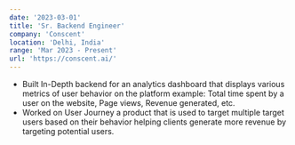 ```yaml
---
date: '2023-03-01'
title: 'Sr. Backend Engineer'
company: 'Conscent'
location: 'Delhi, India'
range: 'Mar 2023 - Present'
url: 'https://conscent.ai/'
---
```


- Built In-Depth backend for an analytics dashboard that displays various metrics of user behavior on the platform example: Total time spent by a user on the website, Page views, Revenue generated, etc.
- Worked on User Journey a product that is used to target multiple target users based on their behavior helping clients generate more revenue by targeting potential users.
